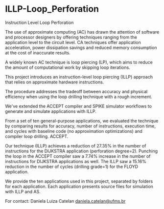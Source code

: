 # ILLP-Loop_Perforation
Instruction Level Loop Perforation

The use of approximate computing (AC) has drawn the attention of software and processor designers by offering techniques ranging from the application level to the circuit level. CA techniques offer application acceleration, power dissipation savings and reduced memory consumption at the cost of inaccurate results.

A widely known AC technique is loop piercing (LP), which aims to reduce the amount of computational work by skipping loop iterations.

This project introduces an instruction-level loop piercing (ILLP) approach that relies on approximate hardware instructions.

The procedure addresses the tradeoff between accuracy and physical efficiency when using the loop drilling technique with a rough increment.

We've extended the ACCEPT compiler and SPIKE simulator workflows to generate and simulate applications with ILLP.

From a set of ten general-purpose applications, we evaluated the technique by comparing results for accuracy, number of instructions, execution time, and cycles with baseline code (no approximation optimizations) and compiler loop drilling. ACCEPT.

Our technique (ILLP) achieves a reduction of $27.35$\% in the number of instructions for the DIJKSTRA application (perforation degree=$2$). Punching the loop in the ACCEPT compiler saw a $7.74\%$ increase in the number of instructions for DIJKSTRA applications as well. The ILLP saw a $15.16\%$ reduction in the number of cycles (drilling grade=$1$) for the FLOYD application.

We provide the ten applications used in this project, separated by folders for each application. Each application presents source files for simulation with ILLP and AS.

For contact:
Daniela Luiza Catelan
daniela.catelan@ufms.br
